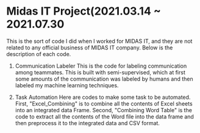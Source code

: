 # Midas IT Project(2021.03.14 ~ 2021.07.30
This is the sort of code I did when I worked for MIDAS IT, and they are not related to any official business of MIDAS IT company.
Below is the description of each code.

1) Communication Labeler
   This is the code for labeling communication among teammates. This is built with semi-supervised, which at first some amounts of the communication was labeled by humans and then labeled my machine learning techniques.

2) Task Automation
   Here are  codes to make some task to be automated.
   First, "Excel_Combining" is to combine all the contents of Excel sheets into an integrated data Frame.
   Second, "Combining Word Table" is the code to extract all the contents of the Word file into the data frame and then preprocess it to the integrated data and CSV format.

